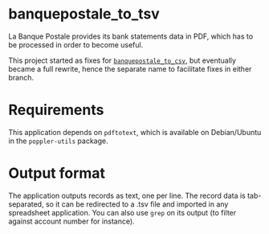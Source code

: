 # banquepostale_to_tsv

La Banque Postale provides its bank statements data in PDF, which has
to be processed in order to become useful.

This project started as fixes for
[`banquepostale_to_csv`](https://github.com/wizmer/banquepostale-pdf-to-csv),
but eventually became a full rewrite, hence the separate name to
facilitate fixes in either branch.

# Requirements

This application depends on `pdftotext`, which is available on
Debian/Ubuntu in the `poppler-utils` package.

# Output format

The application outputs records as text, one per line. The record data
is tab-separated, so it can be redirected to a .tsv file and imported
in any spreadsheet application. You can also use `grep` on its output
(to filter against account number for instance).
